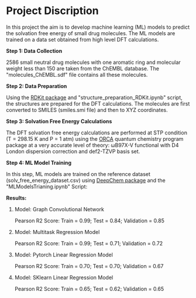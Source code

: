 # Project Discription

In this project the aim is to develop machine learning (ML) models to predict the solvation free energy of small drug molecules. The ML models are trained on a data set obtained from high level DFT calculations.  

**Step 1: Data Collection**

2586 small neutral drug molecules with one aromatic ring and molecular weight less than 150 are taken from the ChEMBL database. The "molecules_ChEMBL.sdf" file contains all these molecules.

**Step 2: Data Preparation**

Using the [RDKit package](https://www.rdkit.org/) and "structure_preparation_RDKit.ipynb" script, the structures are prepared for the DFT calculations. The molecules are first converted to SMILES (smiles.smi file) and then to XYZ coordinates.

**Step 3: Solvation Free Energy Calculations**

The DFT solvation free energy calculations are performed at STP condition (T = 298.15 K and P = 1 atm) using the [ORCA](https://orcaforum.kofo.mpg.de) quantum chemistry program package at a very accurate level of theory: ωB97X-V functional with D4 London dispersion correction and def2-TZVP basis set.

**Step 4: ML Model Training**

In this step, ML models are trained on the reference dataset (solv_free_energy_dataset.csv) using [DeepChem package](https://deepchem.io/) and the "MLModelsTrianing.ipynb" Script:

**Results:**

1) Model: Graph Convolutional Network

   Pearson R2 Score: Train = 0.99; Test = 0.84; Validation = 0.85
   
2) Model: Multitask Regression Model

   Pearson R2 Score: Train = 0.99; Test = 0.71; Validation = 0.72
   
3) Model: Pytorch Linear Regression Model

   Pearson R2 Score: Train = 0.70; Test = 0.70; Validation = 0.67
   
4) Model: SKlearn Linear Regression Model

   Pearson R2 Score: Train = 0.65; Test = 0.62; Validation = 0.65

